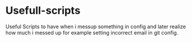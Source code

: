 # Usefull-scripts
Useful Scripts to have when i messup something in config and later realize how much i messed up for example setting incorrect email in git config.
